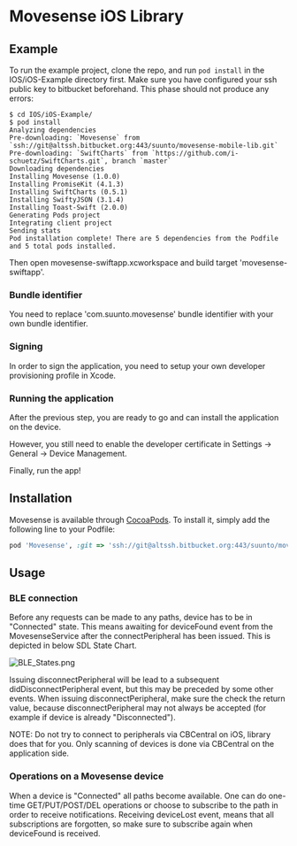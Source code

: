 # Movesense iOS Library

## Example

To run the example project, clone the repo, and run `pod install` in the IOS/iOS-Example directory first. Make sure you have configured your ssh public key to bitbucket beforehand. This phase should not produce any errors:

```
$ cd IOS/iOS-Example/
$ pod install
Analyzing dependencies
Pre-downloading: `Movesense` from `ssh://git@altssh.bitbucket.org:443/suunto/movesense-mobile-lib.git`
Pre-downloading: `SwiftCharts` from `https://github.com/i-schuetz/SwiftCharts.git`, branch `master`
Downloading dependencies
Installing Movesense (1.0.0)
Installing PromiseKit (4.1.3)
Installing SwiftCharts (0.5.1)
Installing SwiftyJSON (3.1.4)
Installing Toast-Swift (2.0.0)
Generating Pods project
Integrating client project
Sending stats
Pod installation complete! There are 5 dependencies from the Podfile and 5 total pods installed.
```

Then open movesense-swiftapp.xcworkspace and build target 'movesense-swiftapp'. 

### Bundle identifier ###

You need to replace 'com.suunto.movesense' bundle identifier with your own bundle identifier.

### Signing ###

In order to sign the application, you need to setup your own developer provisioning profile in Xcode.

### Running the application ###

After the previous step, you are ready to go and can install the application on the device. 

However, you still need to enable the developer certificate in Settings -> General -> Device Management.

Finally, run the app!

## Installation

Movesense is available through [CocoaPods](http://cocoapods.org). To install
it, simply add the following line to your Podfile:

```ruby
pod 'Movesense', :git => 'ssh://git@altssh.bitbucket.org:443/suunto/movesense-mobile-lib.git'
```
## Usage

### BLE connection

Before any requests can be made to any paths, device has to be in "Connected" state. This means awaiting for deviceFound event from the MovesenseService after the connectPeripheral has been issued. This is depicted in below SDL State Chart.

![BLE_States.png](https://bitbucket.org/repo/oGbGqA/images/434026262-4279305750-BLE_States.png)

Issuing disconnectPeripheral will be lead to a subsequent didDisconnectPeripheral event, but this may be preceded by some other events. 
When issuing disconnectPeripheral, make sure the check the return value, because disconnectPeripheral may not always be accepted (for example if device is already "Disconnected").

NOTE: Do not try to connect to peripherals via CBCentral on iOS, library does that for you. Only scanning of devices is done via CBCentral on the application side.

### Operations on a Movesense device

When a device is "Connected" all paths become available. One can do one-time GET/PUT/POST/DEL operations or choose to subscribe to the path in order to receive notifications. Receiving deviceLost event, means that all subscriptions are forgotten, so make sure to subscribe again when deviceFound is received.
